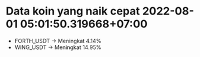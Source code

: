 # Data koin yang naik cepat 2022-08-01 05:01:50.319668+07:00

* FORTH_USDT -> Meningkat 4.14%
* WING_USDT -> Meningkat 14.95%
